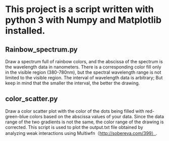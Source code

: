 # This project is a script written with python 3 with Numpy and Matplotlib installed.

## Rainbow_spectrum.py
Draw a spectrum full of rainbow colors, and the abscissa of the spectrum is the wavelength data in nanometers. There is a corresponding color fill only in the visible region (380-780nm), but the spectral wavelength range is not limited to the visible region. The interval of wavelength data is arbitrary; But keep in mind that the smaller the interval, the better the drawing.

## color_scatter.py
Draw a color scatter plot with the color of the dots being filled with red-green-blue colors based on the abscissa values of your data. Since the data range of the two gradients is not the same, the color range of the drawing is corrected. This script is used to plot the output.txt file obtained by analyzing weak interactions using Multiwfn（http://sobereva.com/399）.
